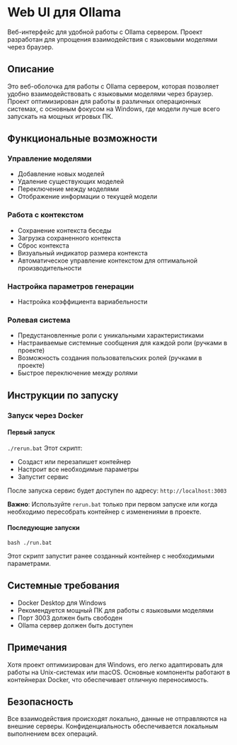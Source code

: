 # Web UI для Ollama

Веб-интерфейс для удобной работы с Ollama сервером. Проект разработан для упрощения взаимодействия с языковыми моделями через браузер.

## Описание

Это веб-оболочка для работы с Ollama сервером, которая позволяет удобно взаимодействовать с языковыми моделями через браузер. Проект оптимизирован для работы в различных операционных системах,
с основным фокусом на Windows, где модели лучше всего запускать на мощных игровых ПК.

## Функциональные возможности

### Управление моделями
- Добавление новых моделей
- Удаление существующих моделей
- Переключение между моделями
- Отображение информации о текущей модели

### Работа с контекстом
- Сохранение контекста беседы
- Загрузка сохраненного контекста
- Сброс контекста
- Визуальный индикатор размера контекста
- Автоматическое управление контекстом для оптимальной производительности

### Настройка параметров генерации
- Настройка коэффициента вариабельности

### Ролевая система
- Предустановленные роли с уникальными характеристиками
- Настраиваемые системные сообщения для каждой роли (ручками в проекте)
- Возможность создания пользовательских ролей (ручками в проекте)
- Быстрое переключение между ролями

## Инструкции по запуску

### Запуск через Docker

#### Первый запуск 
```./rerun.bat```
Этот скрипт:
- Создаст или перезапишет контейнер
- Настроит все необходимые параметры
- Запустит сервис

После запуска сервис будет доступен по адресу: `http://localhost:3003`

**Важно**: Используйте `rerun.bat` только при первом запуске или когда необходимо пересобрать контейнер с изменениями в проекте.

#### Последующие запуски

```bash ./run.bat```

Этот скрипт запустит ранее созданный контейнер с необходимыми параметрами.

## Системные требования

- Docker Desktop для Windows
- Рекомендуется мощный ПК для работы с языковыми моделями
- Порт 3003 должен быть свободен
- Ollama сервер должен быть доступен

## Примечания

Хотя проект оптимизирован для Windows, его легко адаптировать для работы на Unix-системах или macOS. Основные компоненты работают в контейнерах Docker, что обеспечивает отличную переносимость.

## Безопасность

Все взаимодействия происходят локально, данные не отправляются на внешние серверы. Конфиденциальность обеспечивается локальным выполнением всех операций.
